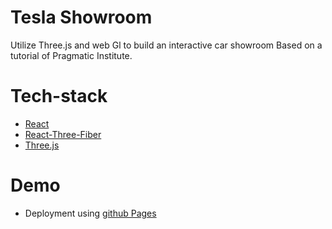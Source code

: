 # Tesla Showroom
Utilize Three.js and web Gl to build an interactive car showroom
Based on a tutorial of Pragmatic Institute.

# Tech-stack
* [React](https://reactjs.org/)
* [React-Three-Fiber](https://docs.pmnd.rs/react-three-fiber/getting-started/introduction)
* [Three.js](https://threejs.org/)

# Demo
* Deployment using [github Pages](https://ogger77.github.io/tesla-showroom/)
